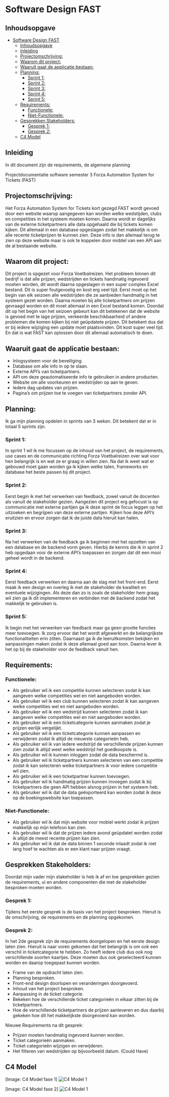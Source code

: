 # Software Design FAST

## Inhoudsopgave

- [Software Design FAST](#software-design-fast)
  - [Inhoudsopgave](#inhoudsopgave)
  - [Inleiding](#inleiding)
  - [Projectomschrijving:](#projectomschrijving)
  - [Waarom dit project:](#waarom-dit-project)
  - [Waaruit gaat de applicatie bestaan:](#waaruit-gaat-de-applicatie-bestaan)
  - [Planning:](#planning)
    - [Sprint 1:](#sprint-1)
    - [Sprint 2:](#sprint-2)
    - [Sprint 3:](#sprint-3)
    - [Sprint 4:](#sprint-4)
    - [Sprint 5:](#sprint-5)
  - [Requirements:](#requirements)
    - [Functionele:](#functionele)
    - [Niet-Functionele:](#niet-functionele)
  - [Gesprekken Stakeholders:](#gesprekken-stakeholders)
    - [Gesprek 1:](#gesprek-1)
    - [Gesprek 2:](#gesprek-2)
  - [C4 Model](#c4-model)

## Inleiding

In dit document zijn de requirements, de algemene planning

Projectdocumentatie software semester 3
Forza Automation System for Tickets (FAST)

## Projectomschrijving:

Het Forza Automation System for Tickets kort gezegd FAST wordt gevoed door een website waarop aangegeven kan worden welke wedstijden, clubs en competities in het systeem moeten komen. Daarna wordt er dagelijks van de externe ticketpartners alle data opgehaald die bij tickets komen kijken. Dit allemaal in een database opgeslagen zodat het makkelijk is om alle recente ticketprijzen te kunnen zien. Deze info is dan allemaal terug te zien op deze website maar is ook te koppelen door middel van een API aan de al bestaande website.

## Waarom dit project:

Dit project is opgezet voor Forza Voetbalreizen. Het probleem binnen dit bedrijf is dat alle prijzen, wedstrijden en tickets handmatig ingevoerd moeten worden, dit wordt daarna opgeslagen in een super complex Excel bestand. Dit is super foutgevoelig en kost erg veel tijd. Eerst moet op het begin van elk seizoen alle wedstrijden die ze aanbieden handmatig in het systeem gezet worden. Daarna moeten bij alle ticketpartners om prijzen gevraagd worden en dit moet allemaal in een Excel bestand komen. Doordat dit op het begin van het seizoen gebeurt kan dit betekenen dat de website is gevoed met te lage prijzen, verkeerde beschikbaarheid of andere problemen die komen kijken bij niet geüpdatete prijzen. Dit betekent dus dat er bij iedere wijziging een update moet plaatsvinden. Dit kost super veel tijd. En dat is wat FAST kan oplossen door dit allemaal automatisch te doen.

## Waaruit gaat de applicatie bestaan:

- Inlogsysteem voor de beveiliging.
- Database om alle info in op te slaan.
- Externe API’s van ticketpartners.
- API om deze geautomatiseerde info te gebruiken in andere producten.
- Website om alle voorkeuren en wedstrijden op aan te geven.
- Iedere dag updates van prijzen.
- Pagina’s om prijzen toe te voegen van ticketpartners zonder API.

## Planning:

Ik ga mijn planning opdelen in sprints van 3 weken. Dit betekent dat er in totaal 5 sprints zijn.

### Sprint 1:

In sprint 1 wil ik me focussen op de inhoud van het project, de requirements, use cases en de communicatie richting Forza Voetbalreizen over wat voor hen belangrijk is en wat ze er graag in willen zien. Na dat ik weet wat er gebouwd moet gaan worden ga ik kijken welke talen, frameworks en database het beste passen bij dit project.

### Sprint 2:

Eerst begin ik met het verwerken van feedback, zowel vanuit de docenten als vanuit de stakeholder gezien. Aangezien dit project erg gefocust is op communicatie met externe partijen ga ik deze sprint de focus leggen op het uitzoeken en begrijpen van deze externe partijen. Kijken hoe deze API’s eruitzien en ervoor zorgen dat ik de juiste data hieruit kan halen.

### Sprint 3:

Na het verwerken van de feedback ga ik beginnen met het opzetten van een database en de backend vorm geven. Hierbij de kennis die ik in sprint 2 heb opgedaan voor de externe API’s toepassen en zorgen dat dit een mooi geheel wordt in de backend.

### Sprint 4:

Eerst feedback verwerken en daarna aan de slag met het front-end. Eerst maak ik een design en overleg ik met de stakeholder de kwaliteit en eventuele wijzigingen. Als deze dan zo is zoals de stakeholder hem graag wil zien ga ik dit implementeren en verbinden met de backend zodat het makkelijk te gebruiken is.

### Sprint 5:

Ik begin met het verwerken van feedback maar ga geen grootte functies meer toevoegen. Ik zorg ervoor dat het wordt afgewerkt en de belangrijkste functionaliteiten erin zitten. Daarnaast ga ik de leeruitkomsten bekijken en aanpassingen maken zodat ik deze allemaal goed aan toon. Daarna lever ik het op bij de stakeholder voor de feedback vanuit hen.

## Requirements:

### Functionele:

- Als gebruiker wil ik een competitie kunnen selecteren zodat ik kan aangeven welke competities wel en niet aangeboden worden.
- Als gebruiker wil ik een club kunnen selecteren zodat ik kan aangeven welke competities wel en niet aangeboden worden.
- Als gebruiker wil ik een wedstrijd kunnen selecteren zodat ik kan aangeven welke competities wel en niet aangeboden worden.
- Als gebruiker wil ik een ticketcategorie kunnen aanmaken zodat je prijzen eerlijk vergelijkt.
- Als gebruiker wil ik een ticketcategorie kunnen aanpassen en verwijderen zodat ik altijd de nieuwste categorieën heb.
- Als gebruiker wil ik van iedere wedstrijd de verschillende prijzen kunnen zien zodat ik altijd weet welke wedstrijd het goedkoopste is.
- Als gebruiker wil ik kunnen inloggen zodat de data beschermd is.
- Als gebruiker wil ik ticketpartners kunnen selecteren van een competitie zodat ik kan selecteren welke ticketpartners ik voor iedere competitie wil zien.
- Als gebruiker wil ik een ticketpartner kunnen toevoegen.
- Als gebruiker wil ik handmatig prijzen kunnen invoegen zodat ik bij ticketpartners die geen API hebben alsnog prijzen in het systeem heb.
- Als gebruiker wil ik dat de data geëxporteerd kan worden zodat ik deze op de boekingswebsite kan toepassen.

### Niet-Functionele:

- Als gebruiker wil ik dat mijn website voor mobiel werkt zodat ik prijzen makkelijk op mijn telefoon kan zien.
- Als gebruiker wil ik dat de prijzen iedere avond geüpdatet worden zodat ik altijd de meest recente prijzen kan zien.
- Als gebruiker wil ik dat de data binnen 1 seconde inlaadt zodat ik niet lang hoef te wachten als er een klant naar prijzen vraagt.

## Gesprekken Stakeholders:

Doordat mijn vader mijn stakeholder is heb ik af en toe gesprekken gezien de requirements, ui en andere componenten die met de stakeholder besproken moeten worden.

### Gesprek 1:

Tijdens het eerste gesprek is de basis van het project besproken. Hieruit is de omschrijving, de requirements en de planning opgekomen.

### Gesprek 2:

In het 2de gesprek zijn de requirements doorgelopen en het eerste design laten zien. Hieruit is naar voren gekomen dat het belangrijk is om ook een verschil in ticketcategorie te hebben. Zo heeft iedere club dus ook nog verschillende soorten kaartjes. Deze moeten dus ook geselecteerd kunnen worden en daarop toegepast kunnen worden.

- Frame van de opdracht laten zien.
- Planning besproken.
- Front-end design doorlopen en veranderingen doorgevoerd.
- Inhoud van het project besproken.
- Aanpassing in de ticket categorie.
- Bekeken hoe de verschillende ticket categorieën in elkaar zitten bij de ticketpartners.
- Hoe de verschillende ticketpartners de prijzen aanleveren en dus daarbij gekeken hoe dit het makkelijkste doorgevoerd kan worden.

Nieuwe Requirements na dit gesprek:

- Prijzen moeten handmatig ingevoerd kunnen worden.
- Ticket categorieën aanmaken.
- Ticket categorieën wijzigen en verwijderen.
- Het filteren van wedstrijden op bijvoorbeeld datum. (Could Have)

## C4 Model

[Image: C4 Model fase 1]
![C4 Model 1](/images/C4%20FAST%201.png)

[Image: C4 Model fase 2]
![C4 Model 1](/images/C4%20FAST%202.png)
